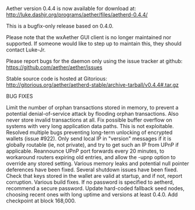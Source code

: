 Aether version 0.4.4 is now available for download at:
http://luke.dashjr.org/programs/aether/files/aetherd-0.4.4/

This is a bugfix-only release based on 0.4.0.

Please note that the wxAether GUI client is no longer maintained nor supported. If someone would like to step up to maintain this, they should contact Luke-Jr.

Please report bugs for the daemon only using the issue tracker at github:
https://github.com/aether/aether/issues

Stable source code is hosted at Gitorious:
http://gitorious.org/aether/aetherd-stable/archive-tarball/v0.4.4#.tar.gz

BUG FIXES

Limit the number of orphan transactions stored in memory, to prevent a potential denial-of-service attack by flooding orphan transactions. Also never store invalid transactions at all.
Fix possible buffer overflow on systems with very long application data paths. This is not exploitable.
Resolved multiple bugs preventing long-term unlocking of encrypted wallets (issue #922).
Only send local IP in "version" messages if it is globally routable (ie, not private), and try to get such an IP from UPnP if applicable.
Reannounce UPnP port forwards every 20 minutes, to workaround routers expiring old entries, and allow the -upnp option to override any stored setting.
Various memory leaks and potential null pointer deferences have been
fixed.
Several shutdown issues have been fixed.
Check that keys stored in the wallet are valid at startup, and if not,
report corruption.
Various build fixes.
If no password is specified to aetherd, recommend a secure password.
Update hard-coded fallback seed nodes, choosing recent ones with long uptime and versions at least 0.4.0.
Add checkpoint at block 168,000.


